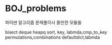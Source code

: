 # BOJ_problems

파이썬 알고리즘 문제풀이시 쓸만한 모듈들

bisect
deque
heapq
sort, key, labmda,cmp_to_key
permutations,combinations
defaultdict,labmda
